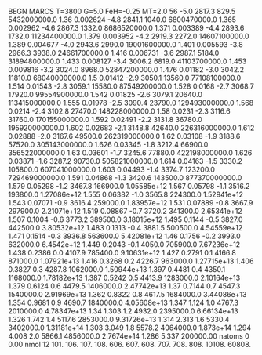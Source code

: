 BEGN
MARCS T=3800 G=5.0 FeH=-0.25 MT=2.0
                  56
-5.0 2817.3 829.5 5432000000.0 1.36 0.002624 
-4.8 2841.1 1040.0 6800470000.0 1.365 0.002962 
-4.6 2867.3 1332.0 8686520000.0 1.371 0.003389 
-4.4 2893.6 1732.0 11234400000.0 1.379 0.003952 
-4.2 2919.3 2272.0 14607100000.0 1.389 0.004677 
-4.0 2943.6 2990.0 19001600000.0 1.401 0.005593 
-3.8 2966.3 3938.0 24661700000.0 1.416 0.006731 
-3.6 2987.1 5184.0 31894800000.0 1.433 0.008127 
-3.4 3006.2 6819.0 41103700000.0 1.453 0.009816 
-3.2 3024.0 8968.0 52847200000.0 1.476 0.01182 
-3.0 3042.2 11810.0 68040000000.0 1.5 0.01412 
-2.9 3050.1 13560.0 77108100000.0 1.514 0.01543 
-2.8 3059.1 15580.0 87549200000.0 1.528 0.0168 
-2.7 3068.7 17920.0 99554900000.0 1.542 0.01825 
-2.6 3079.1 20640.0 113415000000.0 1.555 0.01978 
-2.5 3090.4 23790.0 129493000000.0 1.568 0.0214 
-2.4 3102.8 27470.0 148228000000.0 1.58 0.0231 
-2.3 3116.6 31760.0 170155000000.0 1.592 0.02491 
-2.2 3131.8 36780.0 195920000000.0 1.602 0.02683 
-2.1 3148.8 42640.0 226316000000.0 1.612 0.02888 
-2.0 3167.6 49500.0 262319000000.0 1.62 0.03108 
-1.9 3188.6 57520.0 305143000000.0 1.626 0.03345 
-1.8 3212.4 66900.0 356522000000.0 1.63 0.03601 
-1.7 3245.6 77880.0 422198000000.0 1.626 0.03871 
-1.6 3287.2 90730.0 505821000000.0 1.614 0.04163 
-1.5 3330.2 105800.0 607041000000.0 1.603 0.04493 
-1.4 3374.7 123200.0 729469000000.0 1.591 0.04868 
-1.3 3420.6 143500.0 877370000000.0 1.579 0.05298 
-1.2 3467.8 166900.0 1.05585e+12 1.567 0.05798 
-1.1 3516.2 193800.0 1.27086e+12 1.555 0.06382 
-1.0 3565.8 224300.0 1.52941e+12 1.543 0.07071 
-0.9 3616.4 259000.0 1.83957e+12 1.531 0.07889 
-0.8 3667.9 297900.0 2.21071e+12 1.519 0.08867 
-0.7 3720.2 341300.0 2.65341e+12 1.507 0.1004 
-0.6 3773.2 389500.0 3.18015e+12 1.495 0.1144 
-0.5 3827.0 442500.0 3.80532e+12 1.483 0.1313 
-0.4 3881.5 500500.0 4.54559e+12 1.471 0.1514 
-0.3 3936.8 563600.0 5.42081e+12 1.46 0.1756 
-0.2 3993.0 632000.0 6.4542e+12 1.449 0.2043 
-0.1 4050.0 705900.0 7.67236e+12 1.438 0.2386 
0.0 4107.9 785400.0 9.10631e+12 1.427 0.2791 
0.1 4166.8 871000.0 1.07921e+13 1.416 0.3268 
0.2 4226.7 963000.0 1.27715e+13 1.406 0.3827 
0.3 4287.8 1062000.0 1.50944e+13 1.397 0.4481 
0.4 4350.1 1168000.0 1.78182e+13 1.387 0.5242 
0.5 4413.9 1283000.0 2.10164e+13 1.379 0.6124 
0.6 4479.5 1406000.0 2.47742e+13 1.37 0.7144 
0.7 4547.3 1540000.0 2.91969e+13 1.362 0.8322 
0.8 4617.5 1684000.0 3.44086e+13 1.354 0.9681 
0.9 4690.7 1840000.0 4.05608e+13 1.347 1.124 
1.0 4767.3 2010000.0 4.78347e+13 1.34 1.303 
1.2 4932.0 2395000.0 6.66134e+13 1.326 1.742 
1.4 5117.6 2853000.0 9.31726e+13 1.314 2.313 
1.6 5330.4 3402000.0 1.31181e+14 1.303 3.049 
1.8 5578.2 4064000.0 1.873e+14 1.294 4.008 
2.0 5866.1 4856000.0 2.7674e+14 1.286 5.337 
200000.00
natoms              0      0.00
nmol          12
          101.         106.       107.      108.         606.        607.        608.
          707.         708.       808.    10108.       60808.
